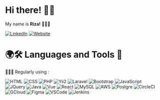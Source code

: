 # **Hi there!** 👋🏻 

My name is **Riza!** 👨🏻‍💻

[![LinkedIn](https://img.shields.io/badge/LinkedIn-0077B5?logo=linkedin&logoColor=white)](https://www.linkedin.com/in/ahmad-riza-noer-ismunandar-8a951a198/)
[![Website](https://img.shields.io/badge/Website-Visit-blue?logo=globe)](https://rizanoer.vercel.app/)

# 🌍🛠 Languages and Tools 🚀

👨🏻‍💻 Regularly using :

![HTML](https://img.shields.io/badge/HTML5-E34F26?style=for-the-badge&logo=html5&logoColor=white)
![CSS](https://img.shields.io/badge/CSS3-1572B6?style=for-the-badge&logo=css3&logoColor=white)
![PHP](https://img.shields.io/badge/PHP-777BB4?style=for-the-badge&logo=php&logoColor=white)
![Yii2](https://img.shields.io/badge/Yii2-4B32C3?style=for-the-badge&logo=yii&logoColor=white)
![Laravel](https://img.shields.io/badge/Laravel-FF2D20?style=for-the-badge&logo=laravel&logoColor=white)
![Bootstrap](https://img.shields.io/badge/Bootstrap-563D7C?style=for-the-badge&logo=bootstrap&logoColor=white)
![JavaScript](https://img.shields.io/badge/JavaScript-F7DF1E?style=for-the-badge&logo=javascript&logoColor=black)
![JQuery](https://img.shields.io/badge/jQuery-0769AD?style=for-the-badge&logo=jquery&logoColor=white)
![Java](https://img.shields.io/badge/Java-ED8B00?style=for-the-badge&logo=openjdk&logoColor=white)
![Vue](https://img.shields.io/badge/Vue.js-35495E?style=for-the-badge&logo=vue.js&logoColor=4FC08D)
![React](https://img.shields.io/badge/React-20232A?style=for-the-badge&logo=react&logoColor=61DAFB)
![MySQL](https://img.shields.io/badge/MySQL-005C84?style=for-the-badge&logo=mysql&logoColor=white)
![AWS](https://img.shields.io/badge/Amazon_AWS-232F3E?style=for-the-badge&logo=amazon-aws&logoColor=white)
![Postgre](https://img.shields.io/badge/PostgreSQL-316192?style=for-the-badge&logo=postgresql&logoColor=white)
![CircleCI](https://img.shields.io/badge/circleci-343434?style=for-the-badge&logo=circleci&logoColor=white)
![GCloud](https://img.shields.io/badge/Google_Cloud-4285F4?style=for-the-badge&logo=google-cloud&logoColor=white)
![Figma](https://img.shields.io/badge/Figma-F24E1E?style=for-the-badge&logo=figma&logoColor=white)
![VSCode](https://img.shields.io/badge/Visual_Studio_Code-0078D4?style=for-the-badge&logo=visual%20studio%20code&logoColor=white)
![Jenkins](https://img.shields.io/badge/Jenkins-D24939?style=for-the-badge&logo=Jenkins&logoColor=white)
